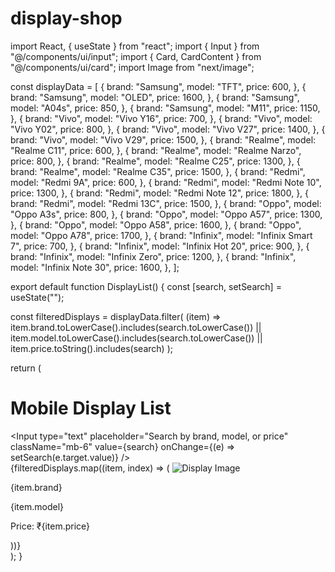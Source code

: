 # display-shop
import React, { useState } from "react";
import { Input } from "@/components/ui/input";
import { Card, CardContent } from "@/components/ui/card";
import Image from "next/image";

const displayData = [
  {
    brand: "Samsung",
    model: "TFT",
    price: 600,
  },
  {
    brand: "Samsung",
    model: "OLED",
    price: 1600,
  },
  {
    brand: "Samsung",
    model: "A04s",
    price: 850,
  },
  {
    brand: "Samsung",
    model: "M11",
    price: 1150,
  },
  {
    brand: "Vivo",
    model: "Vivo Y16",
    price: 700,
  },
  {
    brand: "Vivo",
    model: "Vivo Y02",
    price: 800,
  },
  {
    brand: "Vivo",
    model: "Vivo V27",
    price: 1400,
  },
  {
    brand: "Vivo",
    model: "Vivo V29",
    price: 1500,
  },
  {
    brand: "Realme",
    model: "Realme C11",
    price: 600,
  },
  {
    brand: "Realme",
    model: "Realme Narzo",
    price: 800,
  },
  {
    brand: "Realme",
    model: "Realme C25",
    price: 1300,
  },
  {
    brand: "Realme",
    model: "Realme C35",
    price: 1500,
  },
  {
    brand: "Redmi",
    model: "Redmi 9A",
    price: 600,
  },
  {
    brand: "Redmi",
    model: "Redmi Note 10",
    price: 1300,
  },
  {
    brand: "Redmi",
    model: "Redmi Note 12",
    price: 1800,
  },
  {
    brand: "Redmi",
    model: "Redmi 13C",
    price: 1500,
  },
  {
    brand: "Oppo",
    model: "Oppo A3s",
    price: 800,
  },
  {
    brand: "Oppo",
    model: "Oppo A57",
    price: 1300,
  },
  {
    brand: "Oppo",
    model: "Oppo A58",
    price: 1600,
  },
  {
    brand: "Oppo",
    model: "Oppo A78",
    price: 1700,
  },
  {
    brand: "Infinix",
    model: "Infinix Smart 7",
    price: 700,
  },
  {
    brand: "Infinix",
    model: "Infinix Hot 20",
    price: 900,
  },
  {
    brand: "Infinix",
    model: "Infinix Zero",
    price: 1200,
  },
  {
    brand: "Infinix",
    model: "Infinix Note 30",
    price: 1600,
  },
];

export default function DisplayList() {
  const [search, setSearch] = useState("");

  const filteredDisplays = displayData.filter(
    (item) =>
      item.brand.toLowerCase().includes(search.toLowerCase()) ||
      item.model.toLowerCase().includes(search.toLowerCase()) ||
      item.price.toString().includes(search)
  );

  return (
    <div className="p-4 max-w-6xl mx-auto">
      <h1 className="text-3xl font-bold mb-4 text-center">Mobile Display List</h1>
      <Input
        type="text"
        placeholder="Search by brand, model, or price"
        className="mb-6"
        value={search}
        onChange={(e) => setSearch(e.target.value)}
      />
      <div className="grid grid-cols-1 sm:grid-cols-2 md:grid-cols-3 lg:grid-cols-4 gap-4">
        {filteredDisplays.map((item, index) => (
          <Card key={index} className="rounded-2xl shadow-md">
            <Image
              src="/A_digital_graphic_design_displays_smartphone_LCD_s.png"
              alt="Display Image"
              width={300}
              height={200}
              className="rounded-t-2xl"
            />
            <CardContent className="p-4">
              <p className="text-lg font-semibold">{item.brand}</p>
              <p className="text-sm text-gray-500">{item.model}</p>
              <p className="text-base font-medium mt-2">Price: ₹{item.price}</p>
            </CardContent>
          </Card>
        ))}
      </div>
    </div>
  );
}
